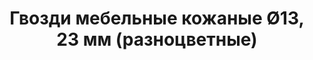 ---
title: Гвозди мебельные кожаные &Oslash;13, 23 мм (разноцветные)
description: Купить гвозди мебельные кожаные &Oslash;13, 23 мм (разноцветные) в розницу с доставкой по Москве.

layout: product
permalink: /catalog/:path
type: "product"
weight: 1

prod_title: Гвозди мебельные кожаные &Oslash;13, 23 мм (разноцветные)
prod_short_desc: Декоративные мебельные гвозди, обтянутые кожей различных цветов и фактур.
prod_full_desc: Мебельные гвозди, обтянутые кожей обычно применяются при перетяжке кожаной мебели и дверей. Цвет шляпки, как правило, подбирается под основной цвет материала.
prod_message:
price: 15
price-a: " руб/шт."

chars:
- "Цвет: различные"
- "Длина ножки, мм: 27, 35"
- "Диаметр шляпки, мм: 13, 23"
- "Кол-во в упаковке, шт: 1"

usage:
---